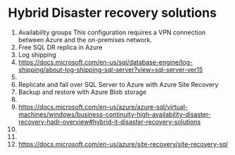 # Hybrid Disaster recovery solutions
1. Availability groups
This configuration requires a VPN connection between Azure and the on-premises network.
1. Free SQL DR replica in Azure
1. Log shipping
1. https://docs.microsoft.com/en-us/sql/database-engine/log-shipping/about-log-shipping-sql-server?view=sql-server-ver15
1. 
1. Replicate and fail over SQL Server to Azure with Azure Site Recovery
1. Backup and restore with Azure Blob storage
1. 
1. https://docs.microsoft.com/en-us/azure/azure-sql/virtual-machines/windows/business-continuity-high-availability-disaster-recovery-hadr-overview#hybrid-it-disaster-recovery-solutions
1. 
1. 
1. https://docs.microsoft.com/en-us/azure/site-recovery/site-recovery-sql